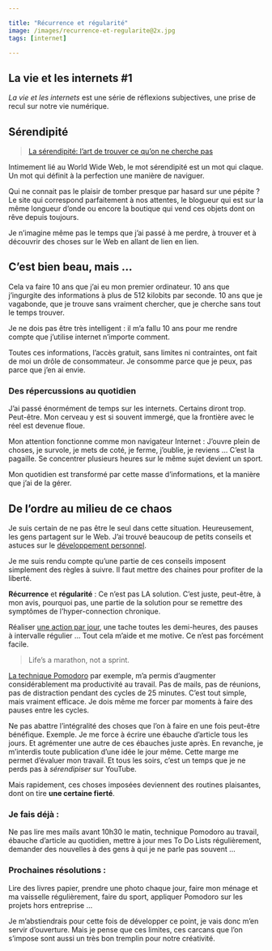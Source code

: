 ```yaml
---

title: "Récurrence et régularité"
image: /images/recurrence-et-regularite@2x.jpg
tags: [internet]

---
```


## La vie et les internets #1

*La vie et les internets* est une série de réflexions subjectives, une prise de recul sur notre vie numérique.

## Sérendipité

>[La sérendipité: l’art de trouver ce qu’on ne cherche pas](http://www.lesinrocks.com/2011/07/14/web/la-serendipite-lart-de-trouver-ce-quon-ne-cherche-pas-1112714/)

Intimement lié au World Wide Web, le mot sérendipité est un mot qui claque. Un mot qui définit à la perfection une manière de naviguer.

Qui ne connait pas le plaisir de tomber presque par hasard sur une pépite ? Le site qui correspond parfaitement à nos attentes, le blogueur qui est sur la même longueur d’onde ou encore la boutique qui vend ces objets dont on rêve depuis toujours.

Je n’imagine même pas le temps que j’ai passé à me perdre, à trouver et à découvrir des choses sur le Web en allant de lien en lien.

## C’est bien beau, mais …
Cela va faire 10 ans que j’ai eu mon premier ordinateur. 10 ans que j’ingurgite des informations à plus de 512 kilobits par seconde. 10 ans que je vagabonde, que je trouve sans vraiment chercher, que je cherche sans tout le temps trouver.

Je ne dois pas être très intelligent : il m’a fallu 10 ans pour me rendre compte que j’utilise internet n’importe comment.

Toutes ces informations, l’accès gratuit, sans limites ni contraintes, ont fait de moi un drôle de consommateur. Je consomme parce que je peux, pas parce que j’en ai envie.

### Des répercussions au quotidien
J’ai passé énormément de temps sur les internets. Certains diront trop. Peut-être. Mon cerveau y est si souvent immergé, que la frontière avec le réel est devenue floue.

Mon attention fonctionne comme mon navigateur Internet : J’ouvre plein de choses, je survole, je mets de coté, je ferme, j’oublie, je reviens … C’est la pagaille. Se concentrer plusieurs heures sur le même sujet devient un sport.

Mon quotidien est transformé par cette masse d’informations, et la manière que j’ai de la gérer.

## De l’ordre au milieu de ce chaos
Je suis certain de ne pas être le seul dans cette situation. Heureusement, les gens partagent sur le Web. J’ai trouvé beaucoup de petits conseils et astuces sur le [développement personnel](https://fr.wikipedia.org/wiki/Développement_personnel).

Je me suis rendu compte qu’une partie de ces conseils imposent simplement des règles à suivre. Il faut mettre des chaines pour profiter de la liberté.

**Récurrence** et **régularité** : Ce n’est pas LA solution. C’est juste, peut-être, à mon avis, pourquoi pas, une partie de la solution pour se remettre des symptômes de l’hyper-connection chronique.

Réaliser [une action par jour](https://giveit100.com/about), une tache toutes les demi-heures, des pauses à intervalle régulier … Tout cela m’aide et me motive. Ce n’est pas forcément facile.

>Life’s a marathon, not a sprint.

[La technique Pomodoro](https://fr.wikipedia.org/wiki/Technique_Pomodoro) par exemple, m’a permis d’augmenter considérablement ma productivité au travail. Pas de mails, pas de réunions, pas de distraction pendant des cycles de 25 minutes. C’est tout simple, mais vraiment efficace. Je dois même me forcer par moments à faire des pauses entre les cycles.

Ne pas abattre l’intégralité des choses que l’on à faire en une fois peut-être bénéfique. Exemple. Je me force à écrire une ébauche d’article tous les jours. Et agrémenter une autre de ces ébauches juste après. En revanche, je m’interdis toute publication d’une idée le jour même. Cette marge me permet d’évaluer mon travail. Et tous les soirs, c’est un temps que je ne perds pas à *sérendipiser* sur YouTube.

Mais rapidement, ces choses imposées deviennent des routines plaisantes, dont on tire **une certaine fierté**.

### Je fais déjà :
Ne pas lire mes mails avant 10h30 le matin, technique Pomodoro au travail, ébauche d’article au quotidien, mettre à jour mes To Do Lists régulièrement, demander des nouvelles à des gens à qui je ne parle pas souvent …

### Prochaines résolutions :
Lire des livres papier, prendre une photo chaque jour, faire mon ménage et ma vaisselle régulièrement, faire du sport, appliquer Pomodoro sur les projets hors entreprise …

Je m’abstiendrais pour cette fois de développer ce point, je vais donc m’en servir d’ouverture. Mais je pense que ces limites, ces carcans que l’on s’impose sont aussi un très bon tremplin pour notre créativité.